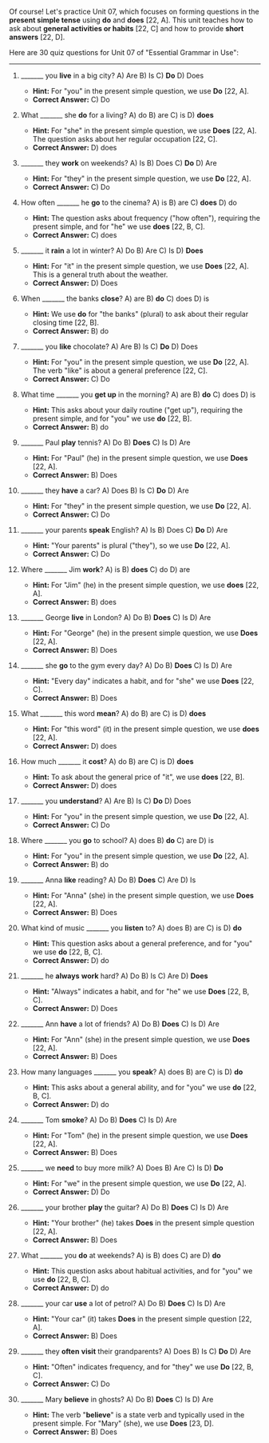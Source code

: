Of course! Let's practice Unit 07, which focuses on forming questions in the **present simple tense** using **do** and **does** [22, A]. This unit teaches how to ask about **general activities or habits** [22, C] and how to provide **short answers** [22, D].

Here are 30 quiz questions for Unit 07 of "Essential Grammar in Use":

---

1.  _______ you **live** in a big city?
    A) Are
    B) Is
    C) **Do**
    D) Does
    *   **Hint:** For "you" in the present simple question, we use **Do** [22, A].
    *   ****Correct Answer:**** C) Do

2.  What _______ she **do** for a living?
    A) do
    B) are
    C) is
    D) **does**
    *   **Hint:** For "she" in the present simple question, we use **Does** [22, A]. The question asks about her regular occupation [22, C].
    *   ****Correct Answer:**** D) does

3.  _______ they **work** on weekends?
    A) Is
    B) Does
    C) **Do**
    D) Are
    *   **Hint:** For "they" in the present simple question, we use **Do** [22, A].
    *   ****Correct Answer:**** C) Do

4.  How often _______ he **go** to the cinema?
    A) is
    B) are
    C) **does**
    D) do
    *   **Hint:** The question asks about frequency ("how often"), requiring the present simple, and for "he" we use **does** [22, B, C].
    *   ****Correct Answer:**** C) does

5.  _______ it **rain** a lot in winter?
    A) Do
    B) Are
    C) Is
    D) **Does**
    *   **Hint:** For "it" in the present simple question, we use **Does** [22, A]. This is a general truth about the weather.
    *   ****Correct Answer:**** D) Does

6.  When _______ the banks **close**?
    A) are
    B) **do**
    C) does
    D) is
    *   **Hint:** We use **do** for "the banks" (plural) to ask about their regular closing time [22, B].
    *   ****Correct Answer:**** B) do

7.  _______ you **like** chocolate?
    A) Are
    B) Is
    C) **Do**
    D) Does
    *   **Hint:** For "you" in the present simple question, we use **Do** [22, A]. The verb "like" is about a general preference [22, C].
    *   ****Correct Answer:**** C) Do

8.  What time _______ you **get up** in the morning?
    A) are
    B) **do**
    C) does
    D) is
    *   **Hint:** This asks about your daily routine ("get up"), requiring the present simple, and for "you" we use **do** [22, B].
    *   ****Correct Answer:**** B) do

9.  _______ Paul **play** tennis?
    A) Do
    B) **Does**
    C) Is
    D) Are
    *   **Hint:** For "Paul" (he) in the present simple question, we use **Does** [22, A].
    *   ****Correct Answer:**** B) Does

10. _______ they **have** a car?
    A) Does
    B) Is
    C) **Do**
    D) Are
    *   **Hint:** For "they" in the present simple question, we use **Do** [22, A].
    *   ****Correct Answer:**** C) Do

11. _______ your parents **speak** English?
    A) Is
    B) Does
    C) **Do**
    D) Are
    *   **Hint:** "Your parents" is plural ("they"), so we use **Do** [22, A].
    *   ****Correct Answer:**** C) Do

12. Where _______ Jim **work**?
    A) is
    B) **does**
    C) do
    D) are
    *   **Hint:** For "Jim" (he) in the present simple question, we use **does** [22, A].
    *   ****Correct Answer:**** B) does

13. _______ George **live** in London?
    A) Do
    B) **Does**
    C) Is
    D) Are
    *   **Hint:** For "George" (he) in the present simple question, we use **Does** [22, A].
    *   ****Correct Answer:**** B) Does

14. _______ she **go** to the gym every day?
    A) Do
    B) **Does**
    C) Is
    D) Are
    *   **Hint:** "Every day" indicates a habit, and for "she" we use **Does** [22, C].
    *   ****Correct Answer:**** B) Does

15. What _______ this word **mean**?
    A) do
    B) are
    C) is
    D) **does**
    *   **Hint:** For "this word" (it) in the present simple question, we use **does** [22, A].
    *   ****Correct Answer:**** D) does

16. How much _______ it **cost**?
    A) do
    B) are
    C) is
    D) **does**
    *   **Hint:** To ask about the general price of "it", we use **does** [22, B].
    *   ****Correct Answer:**** D) does

17. _______ you **understand**?
    A) Are
    B) Is
    C) **Do**
    D) Does
    *   **Hint:** For "you" in the present simple question, we use **Do** [22, A].
    *   ****Correct Answer:**** C) Do

18. Where _______ you **go** to school?
    A) does
    B) **do**
    C) are
    D) is
    *   **Hint:** For "you" in the present simple question, we use **Do** [22, A].
    *   ****Correct Answer:**** B) do

19. _______ Anna **like** reading?
    A) Do
    B) **Does**
    C) Are
    D) Is
    *   **Hint:** For "Anna" (she) in the present simple question, we use **Does** [22, A].
    *   ****Correct Answer:**** B) Does

20. What kind of music _______ you **listen** to?
    A) does
    B) are
    C) is
    D) **do**
    *   **Hint:** This question asks about a general preference, and for "you" we use **do** [22, B, C].
    *   ****Correct Answer:**** D) do

21. _______ he **always** **work** hard?
    A) Do
    B) Is
    C) Are
    D) **Does**
    *   **Hint:** "Always" indicates a habit, and for "he" we use **Does** [22, B, C].
    *   ****Correct Answer:**** D) Does

22. _______ Ann **have** a lot of friends?
    A) Do
    B) **Does**
    C) Is
    D) Are
    *   **Hint:** For "Ann" (she) in the present simple question, we use **Does** [22, A].
    *   ****Correct Answer:**** B) Does

23. How many languages _______ you **speak**?
    A) does
    B) are
    C) is
    D) **do**
    *   **Hint:** This asks about a general ability, and for "you" we use **do** [22, B, C].
    *   ****Correct Answer:**** D) do

24. _______ Tom **smoke**?
    A) Do
    B) **Does**
    C) Is
    D) Are
    *   **Hint:** For "Tom" (he) in the present simple question, we use **Does** [22, A].
    *   ****Correct Answer:**** B) Does

25. _______ we **need** to buy more milk?
    A) Does
    B) Are
    C) Is
    D) **Do**
    *   **Hint:** For "we" in the present simple question, we use **Do** [22, A].
    *   ****Correct Answer:**** D) Do

26. _______ your brother **play** the guitar?
    A) Do
    B) **Does**
    C) Is
    D) Are
    *   **Hint:** "Your brother" (he) takes **Does** in the present simple question [22, A].
    *   ****Correct Answer:**** B) Does

27. What _______ you **do** at weekends?
    A) is
    B) does
    C) are
    D) **do**
    *   **Hint:** This question asks about habitual activities, and for "you" we use **do** [22, B, C].
    *   ****Correct Answer:**** D) do

28. _______ your car **use** a lot of petrol?
    A) Do
    B) **Does**
    C) Is
    D) Are
    *   **Hint:** "Your car" (it) takes **Does** in the present simple question [22, A].
    *   ****Correct Answer:**** B) Does

29. _______ they **often** **visit** their grandparents?
    A) Does
    B) Is
    C) **Do**
    D) Are
    *   **Hint:** "Often" indicates frequency, and for "they" we use **Do** [22, B, C].
    *   ****Correct Answer:**** C) Do

30. _______ Mary **believe** in ghosts?
    A) Do
    B) **Does**
    C) Is
    D) Are
    *   **Hint:** The verb "**believe**" is a state verb and typically used in the present simple. For "Mary" (she), we use **Does** [23, D].
    *   ****Correct Answer:**** B) Does